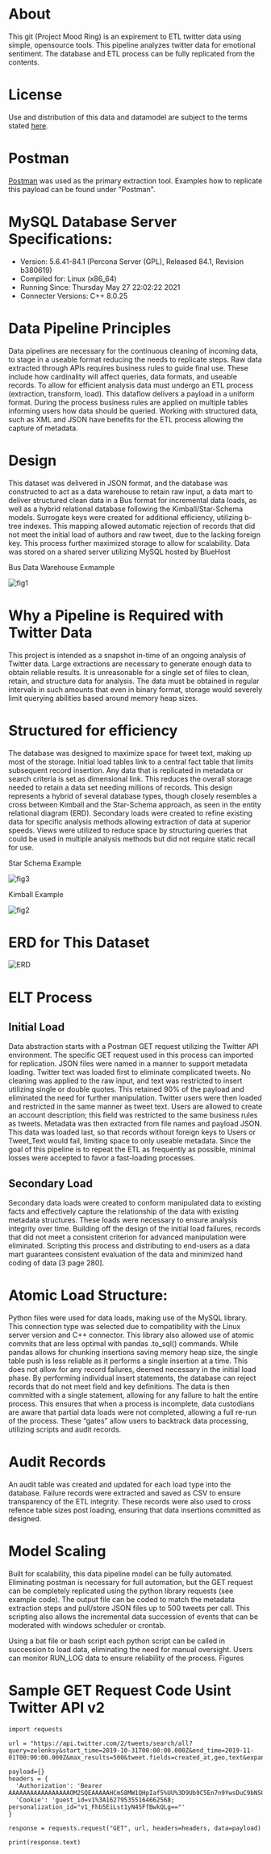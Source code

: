 # About
This git (Project Mood Ring) is an expirement to ETL twitter data using simple, opensource tools. This pipeline analyzes twitter data for emotional sentiment. The database and ETL process can be fully replicated from the contents. 

# License
Use and distribution of this data and datamodel are subject to the terms stated [here](https://github.com/BrianS3/01-quasar-pbmurphy-bseko/blob/main/LICENSE).

# Postman
[Postman](https://www.postman.com/downloads/) was used as the primary extraction tool. Examples how to replicate this payload can be found under "Postman". 


# MySQL Database Server Specifications:
 - Version: 5.6.41-84.1 (Percona Server (GPL), Released 84.1, Revision b380619)
 - Compiled for: Linux (x86_64)
 - Running Since: Thursday May 27 22:02:22 2021
 - Connecter Versions: C++ 8.0.25

# Data Pipeline Principles
Data pipelines are necessary for the continuous cleaning of incoming data, to stage in a useable format reducing the needs to replicate steps. Raw data extracted through APIs requires business rules to guide final use. These include how cardinality will affect queries, data formats, and useable records. To allow for efficient analysis data must undergo an ETL process (extraction, transform, load). This dataflow delivers a payload in a uniform format. During the process business rules are applied on multiple tables informing users how data should be queried. Working with structured data, such as XML and JSON have benefits for the ETL process allowing the capture of metadata.  

# Design
This dataset was delivered in JSON format, and the database was constructed to act as a data warehouse to retain raw input, a data mart to deliver structured clean data in a Bus format for incremental data loads, as well as a hybrid relational database following the Kimball/Star-Schema models.  Surrogate keys were created for additional efficiency, utilizing b-tree indexes. This mapping allowed automatic rejection of records that did not meet the initial load of authors and raw tweet, due to the lacking foreign key. This process further maximized storage to allow for scalability. Data was stored on a shared server utilizing MySQL hosted by BlueHost

Bus Data Warehouse Exmample

![fig1](https://github.com/BrianS3/01-quasar-pbmurphy-bseko/blob/main/images/Bus.png)

# Why a Pipeline is Required with Twitter Data
This project is intended as a snapshot in-time of an ongoing analysis of Twitter data. Large extractions are necessary to generate enough data to obtain reliable results. It is unreasonable for a single set of files to clean, retain, and structure data for analysis. The data must be obtained in regular intervals in such amounts that even in binary format, storage would severely limit querying abilities based around memory heap sizes. 

# Structured for efficiency
The database was designed to maximize space for tweet text, making up most of the storage. Initial load tables link to a central fact table that limits subsequent record insertion. Any data that is replicated in metadata or search criteria is set as dimensional link. This reduces the overall storage needed to retain a data set needing millions of records. This design represents a hybrid of several database types, though closely resembles a cross between Kimball  and the Star-Schema approach, as seen in the entity relational diagram (ERD). Secondary loads were created to refine existing data for specific analysis methods allowing extraction of data at superior speeds. Views were utilized to reduce space by structuring queries that could be used in multiple analysis methods but did not require static recall for use.

Star Schema Example

![fig3](https://github.com/BrianS3/01-quasar-pbmurphy-bseko/blob/main/images/Star_Schema.png)

Kimball Example

![fig2](https://github.com/BrianS3/01-quasar-pbmurphy-bseko/blob/main/images/Kimball.png)


# ERD for This Dataset
![ERD](https://github.com/BrianS3/01-quasar-pbmurphy-bseko/blob/main/images/SIADS591_ERD.png)

# ELT Process
## Initial Load
Data abstraction starts with a Postman GET request utilizing the Twitter API environment. The specific GET request used in this process can imported for replication. JSON files were named in a manner to support metadata loading. Twitter text was loaded first to eliminate complicated tweets. No cleaning was applied to the raw input, and text was restricted to insert utilizing single or double quotes. This retained 90% of the payload and eliminated the need for further manipulation. Twitter users were then loaded and restricted in the same manner as tweet text. Users are allowed to create an account description; this field was restricted to the same business rules as tweets. Metadata was then extracted from file names and payload JSON. This data was loaded last, so that records without foreign keys to Users or Tweet_Text would fail, limiting space to only useable metadata.
Since the goal of this pipeline is to repeat the ETL as frequently as possible, minimal losses were accepted to favor a fast-loading processes.

## Secondary Load
Secondary data loads were created to conform manipulated data to existing facts and effectively capture the relationship of the data with existing metadata structures. These loads were necessary to ensure analysis integrity over time. Building off the design of the initial load failures, records that did not meet a consistent criterion for advanced manipulation were eliminated. Scripting this process and distributing to end-users as a data mart guarantees consistent evaluation of the data and minimized hand coding of data [3 page 280].

# Atomic Load Structure:
Python files were used for data loads, making use of the MySQL library. This connection type was selected due to compatibility with the Linux server version and C++ connector. This library also allowed use of atomic commits that are less optimal with pandas .to_sql() commands. While pandas allows for chunking insertions saving memory heap size, the single table push is less reliable as it performs a single insertion at a time. This does not allow for any record failures, deemed necessary in the initial load phase. By performing individual insert statements, the database can reject records that do not meet field and key definitions. The data is then committed with a single statement, allowing for any failure to halt the entire process. This ensures that when a process is incomplete, data custodians are aware that partial data loads were not completed, allowing a full re-run of the process. These “gates” allow users to backtrack data processing, utilizing scripts and audit records.

# Audit Records
An audit table was created and updated for each load type into the database. Failure records were extracted and saved as CSV to ensure transparency of the ETL integrity. These records were also used to cross refence table sizes post loading, ensuring that data insertions committed as designed.


# Model Scaling
Built for scalability, this data pipeline model can be fully automated. Eliminating postman is necessary for full automation, but the GET request can be completely replicated using the python library requests (see example code). The output file can be coded to match the metadata extraction steps and pull/store JSON files up to 500 tweets per call. This scripting also allows the incremental data succession of events that can be moderated with windows scheduler or crontab.

Using a bat file or bash script each python script can be called in succession to load data, eliminating the need for manual oversight. Users can monitor RUN_LOG data to ensure reliability of the process.
Figures

# Sample GET Request Code Usint Twitter API v2
```
import requests

url = "https://api.twitter.com/2/tweets/search/all?query=zelenksy&start_time=2019-10-31T00:00:00.000Z&end_time=2019-11-01T00:00:00.000Z&max_results=500&tweet.fields=created_at,geo,text&expansions=attachments.poll_ids,attachments.media_keys,author_id,geo.place_id,in_reply_to_user_id,referenced_tweets.id,entities.mentions.username,referenced_tweets.id.author_id&place.fields=contained_within,country,country_code,full_name,geo,id,name&user.fields=created_at,description,entities,id,location,name,pinned_tweet_id,profile_image_url,protected,public_metrics,url,username,verified,withheld"

payload={}
headers = {
  'Authorization': 'Bearer AAAAAAAAAAAAAAAAAOM2SQEAAAAAHCmS8MW1QHpIaf5%UU%3D9Ub9C5En7n9YwsDuC9bNSOd5fGKjqWNUkYJNa3RCeVp7KY8GHm',
  'Cookie': 'guest_id=v1%3A162795355164662568; personalization_id="v1_Fhb5EiLst1yN4SFfBwkQLg=="'
}

response = requests.request("GET", url, headers=headers, data=payload)

print(response.text)
```
